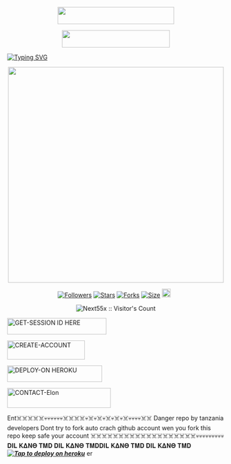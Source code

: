 <p align="center">
  <a href="https://whatsapp.com/channel/0029Vb5vW8yLikgAkyNxnY1H">
    <img src="https://img.shields.io/badge/WHATSAPP-CHANNEL-green?style=for-the-badge&logo=whatsapp" width="270" height="40"/>
  </a>
</p>
<p align="center">
  <a href="https://chat.whatsapp.com/BoHbS2QoGYO9GPQ1AxpqQU">
    <img src="https://img.shields.io/badge/WHATSAPP-GROUP-blue?style=for-the-badge&logo=whatsapp" width="250" height="40"/>
  </a>
</p>

[![Typing SVG](https://readme-typing-svg.herokuapp.com?font=Fira+Code&pause=1000&color=000000&width=435&lines=𝗠𝗔𝗗𝗘+𝗕𝗬+DIL+KANO+TMD+𝟮𝟬𝟮𝟱+𝗧𝗛𝗔𝗡𝗞)](https://git.io/typing-svg)

<p align="center"><img src="https://files.catbox.moe/ggrv60.jpg" width="500" height="500" /></p>

<p align="center">
<a href="https://github.com/deshallos1/followers"><img title="Followers" src="https://img.shields.io/github/followers/lezkush-bot?color=blue&style=flat-square"></a>
<a href="https://github.com/lezkush8/lezkush-bot/stargazers/"><img title="Stars" src="https://img.shields.io/github/stars/lezkush8/lezkush-bot?color=blue&style=flat-square"></a>
<a href="https://github.com/next55x/DILI_KANO_-/network/members"><img title="Forks" src="https://img.shields.io/github/forks/lezkush8/lezkush-bot?color=blue&style=flat-square"></a>
<a href="https://github.com/next55x/DILI_KANO_-"><img title="Size" src="https://img.shields.io/github/repo-size/next55x/DILI_KANO_-?style=flat-square&color=blue"></a>
<a href="https://github.com/next55x/DILI_KANO_-/graphs/commit-activity"><img height="20" src="https://img.shields.io/badge/Maintained%3F-yes-green.svg"></a>&nbsp;&nbsp;
</p>
<p align='center'>
</p>
 <p align="center"><img src="https://profile-counter.glitch.me/{Next55x}/count.svg" alt="Next55x :: Visitor's Count" old_src="https://profile-counter.glitch.me/{Next55x}/count.svg" /></p>


  <a href="https://lezkush-tmd.onrender.com"><img title="GET-SESSION ID HERE" src="https://img.shields.io/badge/GET-SESSION ID HERE-h?color=blue&style=for-the-badge&logo=nike" width="230" height="38.45"/></a></p>

<a href="https://signup.heroku.com/"><img title="CREATE-ACCOUNT" src="https://img.shields.io/badge/CREATE-ACCOUNT-h?color=blue&style=for-the-badge&logo=blue" width="180" height="43.45"/></a></p>

<a href="https://dashboard.heroku.com/new?template=https://github.com/next55x/DILI_KANO_-"><img title="DEPLOY-ON HEROKU" src="https://img.shields.io/badge/DEPLOY-ON HEROKU-h?color=blue&style=for-the-badge&logo=nike" width="220" height="38.45"/></a></p>

<a href="https://wa.me/+255699155695-INFO"><img title="CONTACT-Elon" src="https://img.shields.io/badge/CONTACT-𝐃𝚰𝐋 𝐊𝚫𝚴𝚯 𝚻𝚳𝐃?color=black&style=for-the-badge&logo=audi" width="240" height="45.45"/></a></p>


Ent☠️☠️☠️☠️☠️💀💀💀💀💀💀☠️☠️☠️☠️💀☠️💀☠️💀☠️💀☠️💀☠️💀💀💀💀☠️☠️
Danger repo by tanzania developers 
Dont try to fork auto crach github account wen you fork this repo
keep safe your account 
☠️☠️☠️☠️☠️☠️☠️☠️☠️☠️☠️☠️☠️☠️☠️☠️☠️☠️☠️💀💀💀💀💀💀💀💀💀
𝐃𝚰𝐋 𝐊𝚫𝚴𝚯 𝚻𝚳𝐃 𝐃𝚰𝐋 𝐊𝚫𝚴𝚯 𝚻𝚳𝐃𝐃𝚰𝐋 𝐊𝚫𝚴𝚯 𝚻𝚳𝐃 𝐃𝚰𝐋 𝐊𝚫𝚴𝚯 𝚻𝚳𝐃
 ***[![Tap to deploy on heroku](https://www.herokucdn.com/deploy/button.svg)](https://dashboard.heroku.com/new?button-url=https://github.com/next55x/DILI_KANO_-&template=https://github.com/next55x/DILI_KANO_-.git)***
er
